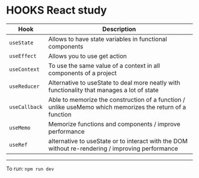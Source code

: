 # HOOKS React study

| Hook | Description |
| --- | --- |
| `useState` | Allows to have state variables in functional components |
| `useEffect` | Allows you to use get action |
| `useContext` | To use the same value of a context in all components of a project |
| `useReducer` | Alternative to useState to deal more neatly with functionality that manages a lot of state |
| `useCallback` | Able to memorize the construction of a function / unlike useMemo which memorizes the return of a function |
| `useMemo` | Memorize functions and components / improve performance |
| `useRef` | alternative to useState or to interact with the DOM without re-rendering / improving performance |
---
To run: 
```npm run dev```
